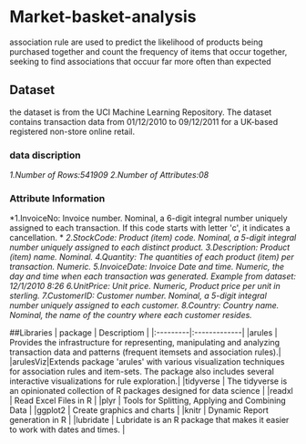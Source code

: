 # Market-basket-analysis
association rule are used to predict the likelihood of products being purchased together and count the frequency of items that occur together, seeking to find associations that occuur far more often than expected       
## Dataset
the dataset is from the UCI Machine Learning Repository. The dataset contains transaction data from 01/12/2010 to 09/12/2011 for a UK-based registered non-store online retail.

### data discription
*1.Number of Rows:541909*
*2.Number of Attributes:08*
### Attribute Information
*1.InvoiceNo: Invoice number. Nominal, a 6-digit integral number uniquely assigned to each transaction. If this code starts with letter 'c', it indicates a cancellation. *
*2.StockCode: Product (item) code. Nominal, a 5-digit integral number uniquely assigned to each distinct product.*
*3.Description: Product (item) name. Nominal.*
*4.Quantity: The quantities of each product (item) per transaction. Numeric.*
*5.InvoiceDate: Invoice Date and time. Numeric, the day and time when each transaction was generated. Example from dataset: 12/1/2010 8:26*
*6.UnitPrice: Unit price. Numeric, Product price per unit in sterling.*
*7.CustomerID: Customer number. Nominal, a 5-digit integral number uniquely assigned to each customer.*
*8.Country: Country name. Nominal, the name of the country where each customer resides.*

##Libraries
| package | Descriptiom |
|:---------|:-------------|
|arules | Provides the infrastructure for representing, manipulating and analyzing transaction data and patterns (frequent itemsets and association rules).|
|arulesViz|Extends package 'arules' with various visualization techniques for association rules and item-sets. The package also includes several interactive visualizations for rule exploration.|
|tidyverse | The tidyverse is an opinionated collection of R packages designed for data science |
|readxl | Read Excel Files in R |
|plyr | Tools for Splitting, Applying and Combining Data |
|ggplot2 | Create graphics and charts |
|knitr | Dynamic Report generation in R |
|lubridate | Lubridate is an R package that makes it easier to work with dates and times. |
